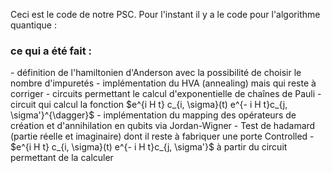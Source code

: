 Ceci est le code de notre PSC.
Pour l'instant il y a le code pour l'algorithme quantique :

<h3>ce qui a été fait : </h3> 
- définition de l'hamiltonien d'Anderson avec la possibilité de choisir le nombre d'impuretés
- implémentation du HVA (annealing) mais qui reste à corriger
- circuits permettant le calcul d'exponentielle de chaînes de Pauli
- circuit qui calcul la fonction $e^{i H t} c_{i, \sigma}(t) e^{- i H t}c_{j, \sigma'}^{\dagger}$
- implémentation du mapping des opérateurs de création et d'annihilation en qubits via Jordan-Wigner
- Test de hadamard (partie réelle et imaginaire) dont il reste à fabriquer une porte Controlled - $e^{i H t} c_{i, \sigma}(t) e^{- i H t}c_{j, \sigma'}$ à partir du circuit permettant de la calculer
